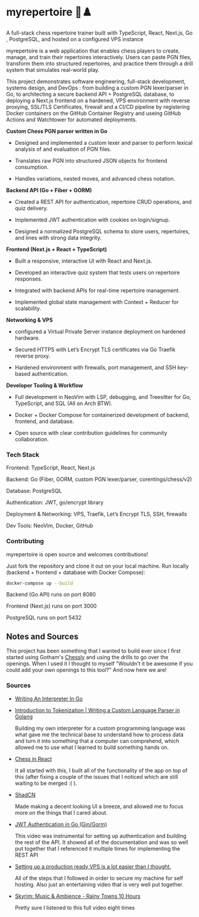 # myrepertoire 🎼♟️

A full-stack chess repertoire trainer built with TypeScript, React, Next.js, Go
, PostgreSQL, and hosted on a configured VPS instance

myrepertoire is a web application that enables
chess players to create, manage, and train their repertoires interactively.
Users can paste PGN files, transform them into structured repertoires, and
practice them through a drill system that simulates real-world play.

This project demonstrates software engineering, full-stack development, systems design, and DevOps
: from building a custom PGN lexer/parser in Go, to architecting a
secure backend API + PostgreSQL database, to deploying a Next.js frontend on a
hardened, VPS environment with reverse proxying, SSL/TLS Certificates, firewall
and a CI/CD pipeline by registering Docker containers on the GitHub Container
Registry and useing GitHub Actions and Watchtower for automated deployments.

**Custom Chess PGN parser written in Go**

- Designed and implemented a custom lexer and parser to perform lexical analysis
  of and evaluation of PGN files.

- Translates raw PGN into structured JSON objects for frontend consumption.

- Handles variations, nested moves, and advanced chess notation.

**Backend API (Go + Fiber + GORM)**

- Created a REST API for authentication, repertoire CRUD operations, and quiz
  delivery.

- Implemented JWT authentication with cookies on login/signup.

- Designed a normalized PostgreSQL schema to store users, repertoires, and lines
  with strong data integrity.

**Frontend (Next.js + React + TypeScript)**

- Built a responsive, interactive UI with React and Next.js.

- Developed an interactive quiz system that tests users on repertoire responses.

- Integrated with backend APIs for real-time repertoire management.

- Implemented global state management with Context + Reducer for scalability.

**Networking & VPS**

- configured a Virtual Private Server instance deployment on hardened hardware.

- Secured HTTPS with Let’s Encrypt TLS certificates via Go Traefik reverse proxy.

- Hardened environment with firewalls, port management, and SSH key-based
  authentication.

**Developer Tooling & Workflow**

- Full development in NeoVim with LSP, debugging, and Treesitter for Go,
  TypeScript, and SQL (All on Arch BTW).

- Docker + Docker Compose for containerized development of backend, frontend,
  and database.

- Open source with clear contribution guidelines for community collaboration.

### Tech Stack

Frontend: TypeScript, React, Next.js

Backend: Go (Fiber, GORM, custom PGN lexer/parser, corentings/chess/v2)

Database: PostgreSQL

Authentication: JWT, go/encrypt library

Deployment & Networking: VPS, Traefik, Let’s
Encrypt TLS, SSH, firewalls

Dev Tools: NeoVim, Docker, GitHub

### Contributing

myrepertoire is open source and welcomes contributions!

Just fork the repository and clone it out on your local machine.
Run locally (backend + frontend + database with Docker Compose):

```bash
docker-compose up --build
```

Backend (Go API) runs on port 8080

Frontend (Next.js) runs on port 3000

PostgreSQL runs on port 5432

## Notes and Sources

This project has been something that I wanted to build ever since I first
started using Gotham's [Chessly](https://chessly.com) and using the drills to go
over the openings. When I used it I thought to myself "Wouldn't it be awesome if
you could add your own openings to this tool?" And now here we are!

### Sources

- [Writing An Interpreter In Go](https://interpreterbook.com/)
- [Introduction to Tokenization | Writing a Custom Language Parser in Golang](https://youtu.be/V77J9l8N-P8?si=4IvABR0VSai87v3K)

  Building my own interpreter for a custom programming language was what gave me
  the technical base to understand how to process data and turn it into
  something that a computer can comprehend, which allowed me to use what I
  learned to build something hands on.

- [Chess in React](https://www.youtube.com/watch?v=jS9elCC2hPQ)

  It all started with this, I built all of the functionality of the app on top
  of this (after fixing a couple of the issues that I noticed which are still
  waiting to be merged :( ).

- [ShadCN](https://ui.shadcn.com/)

  Made making a decent looking UI a breeze, and allowed me to focus more on the
  things that I cared about.

- [JWT Authentication in Go (Gin/Gorm)](https://youtu.be/ma7rUS_vW9M?si=yrRS3YV-0hjOR9GO)

  This video was instrumental for setting up authentication and building the
  rest of the API. It showed all of the documentation and was so well put
  together that I referenced it multiple times for implementing the REST API

- [Setting up a production ready VPS is a lot easier than I thought.](https://youtu.be/F-9KWQByeU0?si=zsfz8yHdTL1fwdCz)

  All of the steps that I followed in order to secure my machine for self
  hosting. Also just an entertaining video that is very well put together.

- [Skyrim: Music & Ambience - Rainy Towns 10 Hours](https://youtu.be/Eveef36s_Wc?si=EF4asP_9WyH_L9dM)

  Pretty sure I listened to this full video eight times
